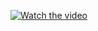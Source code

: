 [![Watch the video](https://store-images.s-microsoft.com/image/apps.19180.13510798882289269.9a2402be-acfb-4fe1-94ea-6d129827a1ab.eb5eeab5-0124-4a71-ac79-ed2ffa4b9494?w=672&h=378&q=80&mode=letterbox&background=%23FFE4E4E4&format=jpg)](https://youtu.be/VZG5jBK-DmY)
